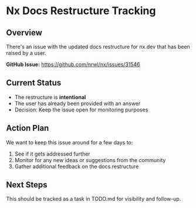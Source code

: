 # Nx Docs Restructure Tracking

## Overview

There's an issue with the updated docs restructure for nx.dev that has been raised by a user.

**GitHub Issue:** https://github.com/nrwl/nx/issues/31546

## Current Status

- The restructure is **intentional**
- The user has already been provided with an answer
- Decision: Keep the issue open for monitoring purposes

## Action Plan

We want to keep this issue around for a few days to:
1. See if it gets addressed further
2. Monitor for any new ideas or suggestions from the community
3. Gather additional feedback on the docs restructure

## Next Steps

This should be tracked as a task in TODO.md for visibility and follow-up.